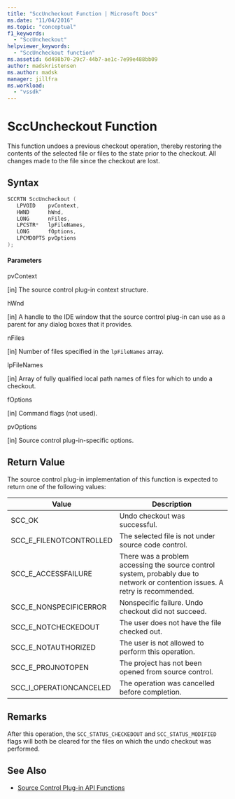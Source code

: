```yaml
---
title: "SccUncheckout Function | Microsoft Docs"
ms.date: "11/04/2016"
ms.topic: "conceptual"
f1_keywords:
  - "SccUncheckout"
helpviewer_keywords:
  - "SccUncheckout function"
ms.assetid: 6d498b70-29c7-44b7-ae1c-7e99e488bb09
author: madskristensen
ms.author: madsk
manager: jillfra
ms.workload:
  - "vssdk"
---
```

# SccUncheckout Function
This function undoes a previous checkout operation, thereby restoring the contents of the selected file or files to the state prior to the checkout. All changes made to the file since the checkout are lost.

## Syntax

```cpp
SCCRTN SccUncheckout (
   LPVOID    pvContext,
   HWND      hWnd,
   LONG      nFiles,
   LPCSTR*   lpFileNames,
   LONG      fOptions,
   LPCMDOPTS pvOptions
);
```

#### Parameters
 pvContext

[in] The source control plug-in context structure.

 hWnd

[in] A handle to the IDE window that the source control plug-in can use as a parent for any dialog boxes that it provides.

 nFiles

[in] Number of files specified in the `lpFileNames` array.

 lpFileNames

[in] Array of fully qualified local path names of files for which to undo a checkout.

 fOptions

[in] Command flags (not used).

 pvOptions

[in] Source control plug-in-specific options.

## Return Value
 The source control plug-in implementation of this function is expected to return one of the following values:

|Value|Description|
|-----------|-----------------|
|SCC_OK|Undo checkout was successful.|
|SCC_E_FILENOTCONTROLLED|The selected file is not under source code control.|
|SCC_E_ACCESSFAILURE|There was a problem accessing the source control system, probably due to network or contention issues. A retry is recommended.|
|SCC_E_NONSPECIFICERROR|Nonspecific failure. Undo checkout did not succeed.|
|SCC_E_NOTCHECKEDOUT|The user does not have the file checked out.|
|SCC_E_NOTAUTHORIZED|The user is not allowed to perform this operation.|
|SCC_E_PROJNOTOPEN|The project has not been opened from source control.|
|SCC_I_OPERATIONCANCELED|The operation was cancelled before completion.|

## Remarks
 After this operation, the `SCC_STATUS_CHECKEDOUT` and `SCC_STATUS_MODIFIED` flags will both be cleared for the files on which the undo checkout was performed.

## See Also
- [Source Control Plug-in API Functions](../extensibility/source-control-plug-in-api-functions.md)